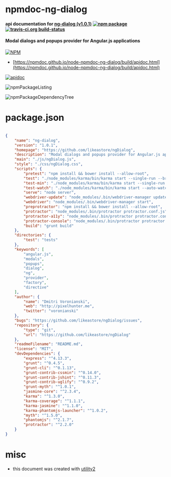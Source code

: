 # npmdoc-ng-dialog

#### api documentation for  [ng-dialog (v1.0.1)](https://github.com/likeastore/ngDialog)  [![npm package](https://img.shields.io/npm/v/npmdoc-ng-dialog.svg?style=flat-square)](https://www.npmjs.org/package/npmdoc-ng-dialog) [![travis-ci.org build-status](https://api.travis-ci.org/npmdoc/node-npmdoc-ng-dialog.svg)](https://travis-ci.org/npmdoc/node-npmdoc-ng-dialog)

#### Modal dialogs and popups provider for Angular.js applications

[![NPM](https://nodei.co/npm/ng-dialog.png?downloads=true&downloadRank=true&stars=true)](https://www.npmjs.com/package/ng-dialog)

- [https://npmdoc.github.io/node-npmdoc-ng-dialog/build/apidoc.html](https://npmdoc.github.io/node-npmdoc-ng-dialog/build/apidoc.html)

[![apidoc](https://npmdoc.github.io/node-npmdoc-ng-dialog/build/screenCapture.buildCi.browser.%252Ftmp%252Fbuild%252Fapidoc.html.png)](https://npmdoc.github.io/node-npmdoc-ng-dialog/build/apidoc.html)

![npmPackageListing](https://npmdoc.github.io/node-npmdoc-ng-dialog/build/screenCapture.npmPackageListing.svg)

![npmPackageDependencyTree](https://npmdoc.github.io/node-npmdoc-ng-dialog/build/screenCapture.npmPackageDependencyTree.svg)



# package.json

```json

{
    "name": "ng-dialog",
    "version": "1.0.1",
    "homepage": "https://github.com/likeastore/ngDialog",
    "description": "Modal dialogs and popups provider for Angular.js applications",
    "main": "./js/ngDialog.js",
    "style": "./css/ngDialog.css",
    "scripts": {
        "pretest": "npm install && bower install --allow-root",
        "test": "./node_modules/karma/bin/karma start --single-run --browsers PhantomJS",
        "test-min": "./node_modules/karma/bin/karma start --single-run --browsers PhantomJS --min",
        "test-watch": "./node_modules/karma/bin/karma start --auto-watch --browsers PhantomJS",
        "serve": "node server",
        "webdriver-update": "node_modules/.bin/webdriver-manager update --standalone",
        "webdriver": "node_modules/.bin/webdriver-manager start",
        "preprotractor": "npm install && bower install --allow-root",
        "protractor": "node_modules/.bin/protractor protractor.conf.js",
        "protractor-a11y": "node_modules/.bin/protractor protractor.conf.js --a11y",
        "protractor-console": "node_modules/.bin/protractor protractor.conf.js --console-error",
        "build": "grunt build"
    },
    "directories": {
        "test": "tests"
    },
    "keywords": [
        "angular.js",
        "modals",
        "popups",
        "dialog",
        "ng",
        "provider",
        "factory",
        "directive"
    ],
    "author": {
        "name": "Dmitri Voronianski",
        "web": "http://pixelhunter.me",
        "twitter": "voronianski"
    },
    "bugs": "https://github.com/likeastore/ngDialog/issues",
    "repository": {
        "type": "git",
        "url": "https://github.com/likeastore/ngDialog"
    },
    "readmeFilename": "README.md",
    "license": "MIT",
    "devDependencies": {
        "express": "^4.13.3",
        "grunt": "^0.4.5",
        "grunt-cli": "^0.1.13",
        "grunt-contrib-cssmin": "^0.14.0",
        "grunt-contrib-jshint": "^0.11.3",
        "grunt-contrib-uglify": "^0.9.2",
        "grunt-myth": "^1.0.1",
        "jasmine-core": "^2.3.4",
        "karma": "^1.3.0",
        "karma-coverage": "^1.1.1",
        "karma-jasmine": "^1.1.0",
        "karma-phantomjs-launcher": "^1.0.2",
        "myth": "^1.5.0",
        "phantomjs": "^2.1.7",
        "protractor": "^2.2.0"
    }
}
```



# misc
- this document was created with [utility2](https://github.com/kaizhu256/node-utility2)
